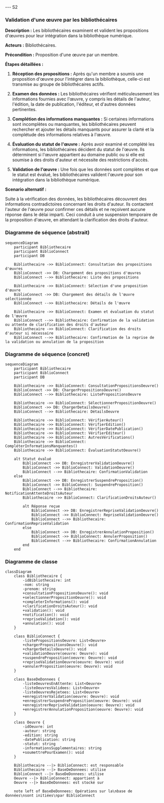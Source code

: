 --- S2
### Validation d'une œuvre par les bibliothécaires

**Description :** Les bibliothécaires examinent et valident les propositions d'œuvres pour leur intégration dans la bibliothèque numérique.

**Acteurs :** Bibliothécaires.

**Précondition :** Proposition d'une œuvre par un membre.

**Étapes détaillées :**

1. **Réception des propositions :** Après qu'un membre a soumis une proposition d'œuvre pour l'intégrer dans la bibliothèque, celle-ci est transmise au groupe de bibliothécaires actifs.

2. **Examen des données :** Les bibliothécaires vérifient méticuleusement les informations fournies avec l'œuvre, y compris les détails de l'auteur, l'édition, la date de publication, l'éditeur, et d'autres données pertinentes. 

3. **Complétion des informations manquantes :** Si certaines informations sont incomplètes ou manquantes, les bibliothécaires peuvent rechercher et ajouter les détails manquants pour assurer la clarté et la complétude des informations relatives à l'œuvre.

4. **Évaluation du statut de l'œuvre :** Après avoir examiné et complété les informations, les bibliothécaires décident du statut de l'œuvre. Ils déterminent si l'œuvre appartient au domaine public ou si elle est soumise à des droits d'auteur et nécessite des restrictions d'accès.

5. **Validation de l'œuvre :** Une fois que les données sont complètes et que le statut est évalué, les bibliothécaires valident l'œuvre pour son intégration dans la bibliothèque numérique.

**Scenario alternatif :**

Suite à la vérification des données, les bibliothécaires découvrent des informations contradictoires concernant les droits d'auteur. Ils contactent l'auteur de l'œuvre pour confirmer ces détails et ne reçoivent aucune réponse dans le délai imparti. Ceci conduit à une suspension temporaire de la proposition d'œuvre, en attendant la clarification des droits d'auteur.

### Diagramme de séquence (abstrait)
```mermaid
sequenceDiagram
    participant Bibliothecaire
    participant BiblioConnect
    participant DB

    Bibliothecaire ->> BiblioConnect: Consultation des propositions d'œuvres
    BiblioConnect ->> DB: Chargement des propositions d'œuvres
    BiblioConnect -->> Bibliothecaire: Liste des propositions

    Bibliothecaire ->> BiblioConnect: Sélection d'une proposition d'œuvre
    BiblioConnect ->> DB: Chargement des détails de l'œuvre sélectionnée
    BiblioConnect -->> Bibliothecaire: Détails de l'œuvre

    Bibliothecaire ->> BiblioConnect: Examen et évaluation du statut de l'œuvre
    BiblioConnect -->> Bibliothecaire: Confirmation de la validation ou attente de clarification des droits d'auteur
    Bibliothecaire ->> BiblioConnect: Clarification des droits d'auteur si nécessaire
    BiblioConnect -->> Bibliothecaire: Confirmation de la reprise de la validation ou annulation de la proposition
```

### Diagramme de séquence (concret)
```mermaid
sequenceDiagram
    participant Bibliothecaire
    participant BiblioConnect
    participant DB

    Bibliothecaire ->> BiblioConnect: ConsultationPropositionsOeuvre()
    BiblioConnect ->> DB: ChargerPropositionsOeuvre()
    BiblioConnect -->> Bibliothecaire: ListePropositionsOeuvre

    Bibliothecaire ->> BiblioConnect: SélectionnerPropositionOeuvre()
    BiblioConnect ->> DB: ChargerDetailsOeuvre()
    BiblioConnect -->> Bibliothecaire: DétailsOeuvre

    Bibliothecaire ->> BiblioConnect: VérifierAuteur()
    Bibliothecaire ->> BiblioConnect: VérifierEdition()
    Bibliothecaire ->> BiblioConnect: VérifierDatePublication()
    Bibliothecaire ->> BiblioConnect: VérifierEditeur()
    Bibliothecaire ->> BiblioConnect: AutresVérifications()
    Bibliothecaire ->> BiblioConnect: CompléterInformationsManquantes()
    Bibliothecaire ->> BiblioConnect: ÉvaluationStatutOeuvre()

    alt Statut évalué
        BiblioConnect ->> DB: EnregistrerValidationOeuvre()
        BiblioConnect ->> BiblioConnect: ValidationOeuvre()
        BiblioConnect -->> Bibliothecaire: ConfirmationValidation
    else
        BiblioConnect ->> DB: EnregistrerSuspendreProposition()
        BiblioConnect ->> BiblioConnect: SuspendreProposition()
        BiblioConnect -->> Bibliothecaire: NotificationAttenteDroitsAuteur
        Bibliothecaire ->> BiblioConnect: ClarificationDroitsAuteur()

        alt Réponse reçue
            BiblioConnect ->> DB: EnregistrerRepriseValidationOeuvre()
            BiblioConnect ->> BiblioConnect: RepriseValidationOeuvre()
            BiblioConnect -->> Bibliothecaire: ConfirmationRepriseValidation
        else
            BiblioConnect ->> DB: EnregistrerAnnulationProposition()
            BiblioConnect ->> BiblioConnect: AnnulerProposition()
            BiblioConnect -->> Bibliothecaire: ConfirmationAnnulation
        end
    end
```

### Diagramme de classe
```mermaid
classDiagram
    class Bibliothecaire {
        -idBibliothecaire: int
        -nom: string
        -prenom: string
        +consultationPropositionsOeuvre(): void
        +selectionnerPropositionOeuvre(): void
        +completerInformations(): void
        +clarificationDroitsAuteur(): void
        +validation(): void
        +notification(): void
        +repriseValidation(): void
        +annulation(): void
    }

    class BiblioConnect {
        -listePropositionsOeuvre: List<Oeuvre>
        +chargerPropositionsOeuvre(): void
        +chargerDetailsOeuvre(): void
        +validationOeuvre(oeuvre: Oeuvre): void
        +suspendreProposition(oeuvre: Oeuvre): void
        +repriseValidationOeuvre(oeuvre: Oeuvre): void
        +annulerProposition(oeuvre: Oeuvre): void
    }

    class BaseDeDonnees {
        -listeOeuvresEnAttente: List<Oeuvre>
        -listeOeuvresValidees: List<Oeuvre>
        -listeOeuvresRejetees: List<Oeuvre>
        +enregistrerValidation(oeuvre: Oeuvre): void
        +enregistrerSuspendreProposition(oeuvre: Oeuvre): void
        +enregistrerRepriseValidation(oeuvre: Oeuvre): void
        +enregistrerAnnulationProposition(oeuvre: Oeuvre): void
    }

    class Oeuvre {
        -idOeuvre: int
        -auteur: string
        -edition: string
        -datePublication: string
        -statut: string
        -informationsSupplementaires: string
        +soumettrePourExamen(): void
    }

    Bibliothecaire --|> BiblioConnect: est responsable
    Bibliothecaire --|> BaseDeDonnees: utilise
    BiblioConnect --|> BaseDeDonnees: utilise
    Oeuvre --|> BiblioConnect: appartient à
    Oeuvre --|> BaseDeDonnees: est stocké sur

    note left of BaseDeDonnees: Opérations sur la\nbase de données\nsont initiées\npar BiblioConnect
```
